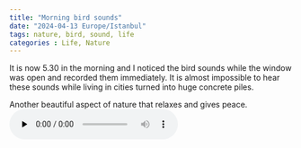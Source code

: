 ```yaml
---
title: "Morning bird sounds"
date: "2024-04-13 Europe/Istanbul"
tags: nature, bird, sound, life
categories : Life, Nature
---
```


It is now 5.30 in the morning and I noticed the bird sounds while the window was open and recorded them immediately. It is almost impossible to hear these sounds while living in cities turned into huge concrete piles.

Another beautiful aspect of nature that relaxes and gives peace.
<audio controls="controls" preload="none">
  <source src="{{ site.baseurl }}/assets/morningbirdsounds.mp3" type="audio/mpeg">
  Your browser does not support the audio element.
</audio>

